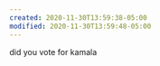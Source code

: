 ```yaml
---
created: 2020-11-30T13:59:38-05:00
modified: 2020-11-30T13:59:48-05:00
---
```


did you vote for kamala